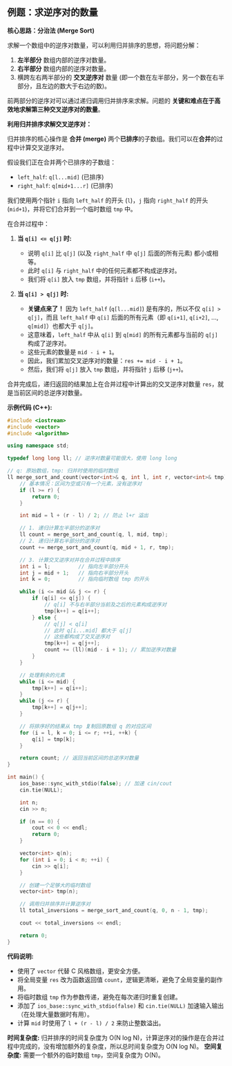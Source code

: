 ## 例题：求逆序对的数量

**核心思路：分治法 (Merge Sort)**

求解一个数组中的逆序对数量，可以利用归并排序的思想，将问题分解：

1.  **左半部分** 数组内部的逆序对数量。
2.  **右半部分** 数组内部的逆序对数量。
3.  横跨左右两半部分的 **交叉逆序对** 数量 (即一个数在左半部分，另一个数在右半部分，且左边的数大于右边的数)。

前两部分的逆序对可以通过递归调用归并排序来求解。问题的 **关键和难点在于高效地求解第三种交叉逆序对的数量**。

**利用归并排序求解交叉逆序对：**

归并排序的核心操作是 **合并 (merge)** 两个**已排序**的子数组。我们可以在**合并**的过程中计算交叉逆序对。

假设我们正在合并两个已排序的子数组：
*   `left_half`: `q[l...mid]` (已排序)
*   `right_half`: `q[mid+1...r]` (已排序)

我们使用两个指针 `i` 指向 `left_half` 的开头 (`l`)，`j` 指向 `right_half` 的开头 (`mid+1`)，并将它们合并到一个临时数组 `tmp` 中。

在合并过程中：

1.  **当 `q[i] <= q[j]` 时:**
    *   说明 `q[i]` 比 `q[j]` (以及 `right_half` 中 `q[j]` 后面的所有元素) 都小或相等。
    *   此时 `q[i]` 与 `right_half` 中的任何元素都不构成逆序对。
    *   我们将 `q[i]` 放入 `tmp` 数组，并将指针 `i` 后移 (`i++`)。

2.  **当 `q[i] > q[j]` 时:**
    *   **关键点来了！** 因为 `left_half` (`q[l...mid]`) 是有序的，所以不仅 `q[i] > q[j]`，而且 `left_half` 中 `q[i]` 后面的所有元素（即 `q[i+1]`, `q[i+2]`, ..., `q[mid]`）也都大于 `q[j]`。
    *   这意味着，`left_half` 中从 `q[i]` 到 `q[mid]` 的所有元素都与当前的 `q[j]` 构成了逆序对。
    *   这些元素的数量是 `mid - i + 1`。
    *   因此，我们累加交叉逆序对的数量：`res += mid - i + 1`。
    *   然后，我们将 `q[j]` 放入 `tmp` 数组，并将指针 `j` 后移 (`j++`)。

合并完成后，递归返回的结果加上在合并过程中计算出的交叉逆序对数量 `res`，就是当前区间的总逆序对数量。

**示例代码 (C++):**

```cpp
#include <iostream> 
#include <vector>   
#include <algorithm> 

using namespace std;

typedef long long ll; // 逆序对数量可能很大，使用 long long

// q: 原始数组，tmp: 归并时使用的临时数组
ll merge_sort_and_count(vector<int>& q, int l, int r, vector<int>& tmp) {
    // 基本情况：区间为空或只有一个元素，没有逆序对
    if (l >= r) {
        return 0;
    }

    int mid = l + (r - l) / 2; // 防止 l+r 溢出

    // 1. 递归计算左半部分的逆序对
    ll count = merge_sort_and_count(q, l, mid, tmp);
    // 2. 递归计算右半部分的逆序对
    count += merge_sort_and_count(q, mid + 1, r, tmp);

    // 3. 计算交叉逆序对并在合并过程中排序
    int i = l;         // 指向左半部分开头
    int j = mid + 1;   // 指向右半部分开头
    int k = 0;         // 指向临时数组 tmp 的开头

    while (i <= mid && j <= r) {
        if (q[i] <= q[j]) {
            // q[i] 不与右半部分当前及之后的元素构成逆序对
            tmp[k++] = q[i++];
        } else {
            // q[j] < q[i]
            // 此时 q[i...mid] 都大于 q[j]
            // 这些都构成了交叉逆序对
            tmp[k++] = q[j++];
            count += (ll)(mid - i + 1); // 累加逆序对数量
        }
    }

    // 处理剩余的元素
    while (i <= mid) {
        tmp[k++] = q[i++];
    }
    while (j <= r) {
        tmp[k++] = q[j++];
    }

    // 将排序好的结果从 tmp 复制回原数组 q 的对应区间
    for (i = l, k = 0; i <= r; ++i, ++k) {
        q[i] = tmp[k];
    }

    return count; // 返回当前区间的总逆序对数量
}

int main() {
    ios_base::sync_with_stdio(false); // 加速 cin/cout
    cin.tie(NULL);

    int n;
    cin >> n;

    if (n == 0) {
        cout << 0 << endl;
        return 0;
    }

    vector<int> q(n);
    for (int i = 0; i < n; ++i) {
        cin >> q[i];
    }

    // 创建一个足够大的临时数组
    vector<int> tmp(n);

    // 调用归并排序并计算逆序对
    ll total_inversions = merge_sort_and_count(q, 0, n - 1, tmp);

    cout << total_inversions << endl;

    return 0;
}
```

**代码说明:**

*   使用了 `vector` 代替 C 风格数组，更安全方便。
*   将全局变量 `res` 改为函数返回值 `count`，逻辑更清晰，避免了全局变量的副作用。
*   将临时数组 `tmp` 作为参数传递，避免在每次递归时重复创建。
*   添加了 `ios_base::sync_with_stdio(false)` 和 `cin.tie(NULL)` 加速输入输出（在处理大量数据时有用）。
*   计算 `mid` 时使用了 `l + (r - l) / 2` 来防止整数溢出。

**时间复杂度:** 归并排序的时间复杂度为 O(N log N)，计算逆序对的操作是在合并过程中完成的，没有增加额外的复杂度，所以总时间复杂度为 O(N log N)。
**空间复杂度:** 需要一个额外的临时数组 `tmp`，空间复杂度为 O(N)。
